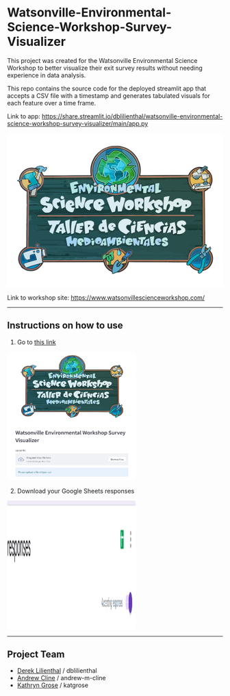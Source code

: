 # Watsonville-Environmental-Science-Workshop-Survey-Visualizer
This project was created for the Watsonville Environmental Science Workshop to better visualize their exit survey results without needing experience in data analysis. 

This repo contains the source code for the deployed streamlit app that accepts a CSV file with a timestamp and generates tabulated visuals for each feature over a time frame. 

Link to app: https://share.streamlit.io/dblilienthal/watsonville-environmental-science-workshop-survey-visualizer/main/app.py

<img src='WESW Logo.png'>

Link to workshop site: https://www.watsonvillescienceworkshop.com/

<hr>

## Instructions on how to use

1. Go to <a href="https://share.streamlit.io/dblilienthal/watsonville-environmental-science-workshop-survey-visualizer/main/app.py"> this link </a>

<img src="img/Home Page.png" width=300 height=300>

2. Download your Google Sheets responses

<img src="img/Responses.png" width=300 height=300>

<hr>

## Project Team
- [Derek Lilienthal](https://github.com/dblilienthal) / dblilienthal
- [Andrew Cline](https://github.com/andrew-m-cline) / andrew-m-cline
- [Kathryn Grose](https://github.com/katgrose) / katgrose
